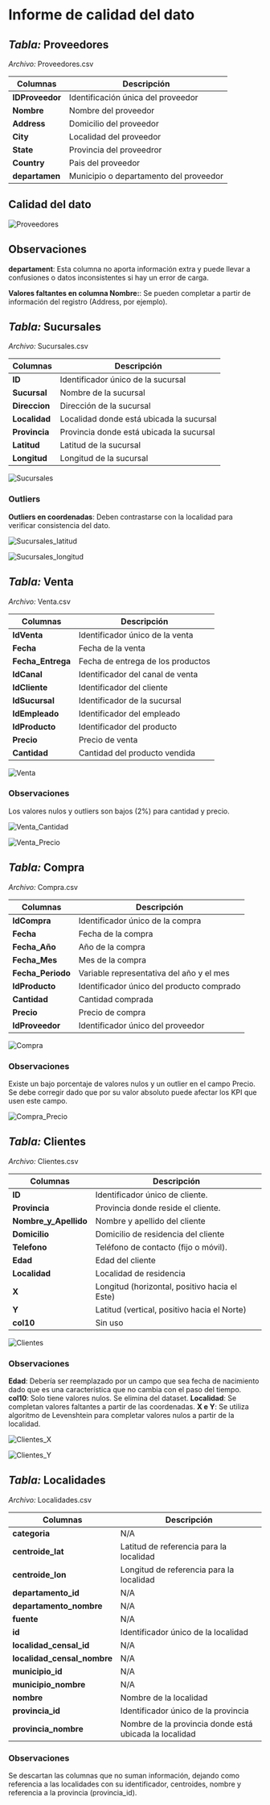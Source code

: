 # Informe de calidad del dato

## *Tabla:* Proveedores
*Archivo:* Proveedores.csv

| Columnas | Descripción |
| --- | --- |
| **IDProveedor** | Identificación única del proveedor |
| **Nombre** | Nombre del proveedor |
| **Address** | Domicilio del proveedor |
| **City** | Localidad del proveedor |
| **State** | Provincia del proveedror |
| **Country** | Pais del proveedor |
| **departamen** | Municipio o departamento del proveedor |

## Calidad del dato

![Proveedores](/img/bar-Proveedores.jpg)

## Observaciones

**departament**: Esta columna no aporta información extra y puede llevar a confusiones o datos inconsistentes si hay un error de carga.

**Valores faltantes en columna Nombre:**: Se pueden completar a partir de información del registro (Address, por ejemplo).

## *Tabla:* Sucursales
*Archivo:* Sucursales.csv

| Columnas | Descripción |
| --- | --- |
| **ID** | Identificador único de la sucursal |
| **Sucursal** | Nombre de la sucursal |
| **Direccion** | Dirección de la sucursal |
| **Localidad** | Localidad donde está ubicada la sucursal |
| **Provincia** | Provincia donde está ubicada la sucursal |
| **Latitud** | Latitud de la sucursal |
| **Longitud** | Longitud de la sucursal |

![Sucursales](/img/bar-Sucursales.jpg)

### Outliers

**Outliers en coordenadas**: Deben contrastarse con la localidad para verificar consistencia del dato. 

![Sucursales_latitud](/img/box-Sucursales-Latitud.jpg)

![Sucursales_longitud](/img/box-Sucursales-Longitud.jpg)

## *Tabla:* Venta
*Archivo:* Venta.csv

| Columnas | Descripción |
| --- | --- |
| **IdVenta** | Identificador único de la venta |
| **Fecha** | Fecha de la venta |
| **Fecha_Entrega** | Fecha de entrega de los productos |
| **IdCanal** | Identificador del canal de venta |
| **IdCliente** | Identificador del cliente |
| **IdSucursal** | Identificador de la sucursal |
| **IdEmpleado** | Identificador del empleado |
| **IdProducto** | Identificador del producto |
| **Precio** | Precio de venta |
| **Cantidad** | Cantidad del producto vendida |

![Venta](/img/bar-Venta.jpg)

### Observaciones

Los valores nulos y outliers son bajos (2%) para cantidad y precio.

![Venta_Cantidad](/img/box-Venta-Cantidad.jpg)

![Venta_Precio](/img/box-Venta-Precio.jpg)


## *Tabla:* Compra
*Archivo:* Compra.csv

| Columnas | Descripción |
| --- | --- |
| **IdCompra** | Identificador único de la compra |
| **Fecha** | Fecha de la compra |
| **Fecha_Año** | Año de la compra |
| **Fecha_Mes** | Mes de la compra |
| **Fecha_Periodo** | Variable representativa del año y el mes |
| **IdProducto** | Identificador único del producto comprado |
| **Cantidad** | Cantidad comprada |
| **Precio** | Precio de compra |
| **IdProveedor** | Identificador único del proveedor |


![Compra](/img/bar-Compra.jpg)

### Observaciones

Existe un bajo porcentaje de valores nulos y un outlier en el campo Precio.
Se debe corregir dado que por su valor absoluto puede afectar los KPI que usen este campo.

![Compra_Precio](/img/box-Compra-Precio.jpg)


## *Tabla:* Clientes
*Archivo:* Clientes.csv

| Columnas | Descripción |
| --- | --- |
| **ID** |  Identificador único de cliente.|
| **Provincia** |  Provincia donde reside el cliente.|
| **Nombre_y_Apellido** | Nombre y apellido del cliente |
| **Domicilio** | Domicilio de residencia del cliente |
| **Telefono** | Teléfono de contacto (fijo o móvil). |
| **Edad** | Edad del cliente |
| **Localidad** | Localidad de residencia |
| **X** | Longitud (horizontal, positivo hacia el Este) |
| **Y** | Latitud (vertical, positivo hacia el Norte) |
| **col10** | Sin uso |


![Clientes](/img/bar-Clientes.jpg)

### Observaciones

**Edad**: Debería ser reemplazado por un campo que sea fecha de nacimiento
dado que es una característica que no cambia con el paso del tiempo.
**col10**: Solo tiene valores nulos. Se elimina del dataset.
**Localidad**: Se completan valores faltantes a partir de las coordenadas.
**X e Y**: Se utiliza algoritmo de Levenshtein para completar valores nulos a partir de la localidad.


![Clientes_X](/img/box-Clientes-X.jpg)

![Clientes_Y](/img/box-Clientes-Y.jpg)


## *Tabla:* Localidades
*Archivo:* Localidades.csv

| Columnas | Descripción |
| --- | --- |
| **categoria** | N/A |
| **centroide_lat** | Latitud de referencia para la localidad |
| **centroide_lon** | Longitud de referencia para la localidad |
| **departamento_id** | N/A |
| **departamento_nombre** | N/A |
| **fuente** | N/A |
| **id** | Identificador único de la localidad |
| **localidad_censal_id** | N/A |
| **localidad_censal_nombre** | N/A |
| **municipio_id** | N/A |
| **municipio_nombre** | N/A |
| **nombre** | Nombre de la localidad |
| **provincia_id** | Identificador único de la provincia |
| **provincia_nombre** | Nombre de la provincia donde está ubicada la localidad |

### Observaciones

Se descartan las columnas que no suman información, dejando como referencia a las 
localidades con su identificador, centroides, nombre y referencia a la provincia (provincia_id).
